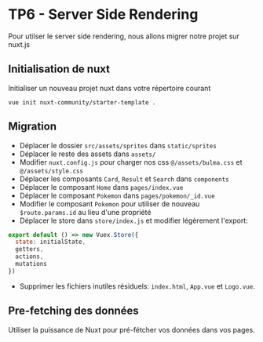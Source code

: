 # TP6 - Server Side Rendering

Pour utilser le server side rendering, nous allons migrer notre projet sur nuxt.js

## Initialisation de nuxt

Initialiser un nouveau projet nuxt dans votre répertoire courant
```
vue init nuxt-community/starter-template .
```

## Migration

- Déplacer le dossier `src/assets/sprites` dans `static/sprites`
- Déplacer le reste des assets dans `assets/`
- Modifier `nuxt.config.js` pour charger nos css `@/assets/bulma.css` et `@/assets/style.css`
- Déplacer les composants `Card`, `Result` et `Search` dans `components`
- Déplacer le composant `Home` dans `pages/index.vue`
- Déplacer le composant `Pokemon` dans `pages/pokemon/_id.vue`
- Modifier le composant `Pokemon` pour utiliser de nouveau `$route.params.id` au lieu d'une propriété
- Déplacer le store dans `store/index.js` et modifier légèrement l'export:
```js
export default () => new Vuex.Store({ 
  state: initialState, 
  getters, 
  actions, 
  mutations 
})
```
- Supprimer les fichiers inutiles résiduels: `index.html`, `App.vue` et `Logo.vue`.

## Pre-fetching des données

Utiliser la puissance de Nuxt pour pré-fétcher vos données dans vos pages. 
